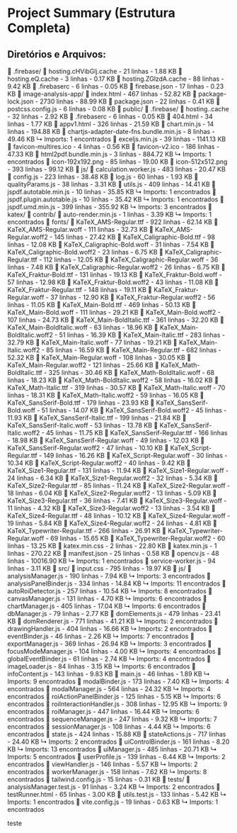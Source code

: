 # Project Summary (Estrutura Completa)

## Diretórios e Arquivos:

📁 .firebase/
  📄 hosting.cHVibGlj.cache - 21 linhas - 1.88 KB
  📄 hosting.eQ.cache - 3 linhas - 0.17 KB
  📄 hosting.ZGlzdA.cache - 88 linhas - 9.42 KB
📄 .firebaserc - 6 linhas - 0.05 KB
📄 firebase.json - 17 linhas - 0.23 KB
📁 image-analysis-app/
📄 index.html - 467 linhas - 52.82 KB
📄 package-lock.json - 2730 linhas - 88.99 KB
📄 package.json - 22 linhas - 0.41 KB
📄 postcss.config.js - 6 linhas - 0.08 KB
📁 public/
  📁 .firebase/
    📄 hosting..cache - 32 linhas - 2.92 KB
  📄 .firebaserc - 6 linhas - 0.05 KB
  📄 404.html - 34 linhas - 1.77 KB
  📄 appv1.html - 326 linhas - 21.59 KB
  📄 chart.min.js - 14 linhas - 194.88 KB
  📄 chartjs-adapter-date-fns.bundle.min.js - 8 linhas - 49.46 KB
     ↳ Imports: 1 encontrados
  📄 exceljs.min.js - 39 linhas - 1141.13 KB
  📄 favicon-multires.ico - 4 linhas - 0.56 KB
  📄 favicon-v2.ico - 186 linhas - 47.33 KB
  📄 html2pdf.bundle.min.js - 3 linhas - 884.72 KB
     ↳ Imports: 1 encontrados
  📄 icon-192x192.png - 85 linhas - 19.00 KB
  📄 icon-512x512.png - 393 linhas - 99.12 KB
  📁 js/
    📄 calculation.worker.js - 483 linhas - 20.47 KB
    📄 config.js - 223 linhas - 38.48 KB
    📄 log.js - 60 linhas - 1.93 KB
    📄 qualityParams.js - 38 linhas - 3.31 KB
    📄 utils.js - 409 linhas - 14.41 KB
  📄 jspdf.autotable.min.js - 10 linhas - 35.85 KB
     ↳ Imports: 1 encontrados
  📄 jspdf.plugin.autotable.js - 10 linhas - 35.42 KB
     ↳ Imports: 1 encontrados
  📄 jspdf.umd.min.js - 399 linhas - 355.92 KB
     ↳ Imports: 3 encontrados
  📁 katex/
    📁 contrib/
      📄 auto-render.min.js - 1 linhas - 3.39 KB
         ↳ Imports: 1 encontrados
    📁 fonts/
      📄 KaTeX_AMS-Regular.ttf - 922 linhas - 62.14 KB
      📄 KaTeX_AMS-Regular.woff - 111 linhas - 32.73 KB
      📄 KaTeX_AMS-Regular.woff2 - 145 linhas - 27.42 KB
      📄 KaTeX_Caligraphic-Bold.ttf - 98 linhas - 12.08 KB
      📄 KaTeX_Caligraphic-Bold.woff - 31 linhas - 7.54 KB
      📄 KaTeX_Caligraphic-Bold.woff2 - 23 linhas - 6.75 KB
      📄 KaTeX_Caligraphic-Regular.ttf - 112 linhas - 12.05 KB
      📄 KaTeX_Caligraphic-Regular.woff - 36 linhas - 7.48 KB
      📄 KaTeX_Caligraphic-Regular.woff2 - 26 linhas - 6.75 KB
      📄 KaTeX_Fraktur-Bold.ttf - 131 linhas - 19.13 KB
      📄 KaTeX_Fraktur-Bold.woff - 57 linhas - 12.98 KB
      📄 KaTeX_Fraktur-Bold.woff2 - 43 linhas - 11.08 KB
      📄 KaTeX_Fraktur-Regular.ttf - 148 linhas - 19.11 KB
      📄 KaTeX_Fraktur-Regular.woff - 37 linhas - 12.90 KB
      📄 KaTeX_Fraktur-Regular.woff2 - 56 linhas - 11.05 KB
      📄 KaTeX_Main-Bold.ttf - 469 linhas - 50.13 KB
      📄 KaTeX_Main-Bold.woff - 111 linhas - 29.21 KB
      📄 KaTeX_Main-Bold.woff2 - 107 linhas - 24.73 KB
      📄 KaTeX_Main-BoldItalic.ttf - 361 linhas - 32.20 KB
      📄 KaTeX_Main-BoldItalic.woff - 63 linhas - 18.96 KB
      📄 KaTeX_Main-BoldItalic.woff2 - 51 linhas - 16.39 KB
      📄 KaTeX_Main-Italic.ttf - 283 linhas - 32.79 KB
      📄 KaTeX_Main-Italic.woff - 77 linhas - 19.21 KB
      📄 KaTeX_Main-Italic.woff2 - 85 linhas - 16.59 KB
      📄 KaTeX_Main-Regular.ttf - 682 linhas - 52.32 KB
      📄 KaTeX_Main-Regular.woff - 108 linhas - 30.05 KB
      📄 KaTeX_Main-Regular.woff2 - 121 linhas - 25.66 KB
      📄 KaTeX_Math-BoldItalic.ttf - 325 linhas - 30.46 KB
      📄 KaTeX_Math-BoldItalic.woff - 68 linhas - 18.23 KB
      📄 KaTeX_Math-BoldItalic.woff2 - 58 linhas - 16.02 KB
      📄 KaTeX_Math-Italic.ttf - 319 linhas - 30.57 KB
      📄 KaTeX_Math-Italic.woff - 70 linhas - 18.31 KB
      📄 KaTeX_Math-Italic.woff2 - 59 linhas - 16.05 KB
      📄 KaTeX_SansSerif-Bold.ttf - 179 linhas - 23.93 KB
      📄 KaTeX_SansSerif-Bold.woff - 51 linhas - 14.07 KB
      📄 KaTeX_SansSerif-Bold.woff2 - 45 linhas - 11.93 KB
      📄 KaTeX_SansSerif-Italic.ttf - 199 linhas - 21.84 KB
      📄 KaTeX_SansSerif-Italic.woff - 53 linhas - 13.78 KB
      📄 KaTeX_SansSerif-Italic.woff2 - 45 linhas - 11.75 KB
      📄 KaTeX_SansSerif-Regular.ttf - 166 linhas - 18.98 KB
      📄 KaTeX_SansSerif-Regular.woff - 49 linhas - 12.03 KB
      📄 KaTeX_SansSerif-Regular.woff2 - 47 linhas - 10.10 KB
      📄 KaTeX_Script-Regular.ttf - 149 linhas - 16.26 KB
      📄 KaTeX_Script-Regular.woff - 30 linhas - 10.34 KB
      📄 KaTeX_Script-Regular.woff2 - 40 linhas - 9.42 KB
      📄 KaTeX_Size1-Regular.ttf - 131 linhas - 11.94 KB
      📄 KaTeX_Size1-Regular.woff - 24 linhas - 6.34 KB
      📄 KaTeX_Size1-Regular.woff2 - 32 linhas - 5.34 KB
      📄 KaTeX_Size2-Regular.ttf - 85 linhas - 11.24 KB
      📄 KaTeX_Size2-Regular.woff - 18 linhas - 6.04 KB
      📄 KaTeX_Size2-Regular.woff2 - 13 linhas - 5.09 KB
      📄 KaTeX_Size3-Regular.ttf - 36 linhas - 7.41 KB
      📄 KaTeX_Size3-Regular.woff - 11 linhas - 4.32 KB
      📄 KaTeX_Size3-Regular.woff2 - 13 linhas - 3.54 KB
      📄 KaTeX_Size4-Regular.ttf - 48 linhas - 10.12 KB
      📄 KaTeX_Size4-Regular.woff - 19 linhas - 5.84 KB
      📄 KaTeX_Size4-Regular.woff2 - 24 linhas - 4.81 KB
      📄 KaTeX_Typewriter-Regular.ttf - 266 linhas - 26.91 KB
      📄 KaTeX_Typewriter-Regular.woff - 69 linhas - 15.65 KB
      📄 KaTeX_Typewriter-Regular.woff2 - 60 linhas - 13.25 KB
    📄 katex.min.css - 2 linhas - 22.80 KB
    📄 katex.min.js - 1 linhas - 270.22 KB
  📄 manifest.json - 25 linhas - 0.58 KB
  📄 opencv.js - 48 linhas - 10016.90 KB
     ↳ Imports: 1 encontrados
  📄 service-worker.js - 94 linhas - 3.11 KB
📁 src/
  📄 input.css - 795 linhas - 19.97 KB
  📁 js/
    📄 analysisManager.js - 190 linhas - 7.94 KB
       ↳ Imports: 3 encontrados
    📄 analysisPanelBinder.js - 334 linhas - 14.84 KB
       ↳ Imports: 11 encontrados
    📄 autoRoiDetector.js - 257 linhas - 10.54 KB
       ↳ Imports: 8 encontrados
    📄 canvasManager.js - 131 linhas - 4.70 KB
       ↳ Imports: 6 encontrados
    📄 chartManager.js - 405 linhas - 17.04 KB
       ↳ Imports: 6 encontrados
    📄 dbManager.js - 79 linhas - 2.77 KB
    📄 domElements.js - 479 linhas - 23.41 KB
    📄 domRenderer.js - 771 linhas - 41.21 KB
       ↳ Imports: 2 encontrados
    📄 drawingHandler.js - 404 linhas - 16.66 KB
       ↳ Imports: 2 encontrados
    📄 eventBinder.js - 46 linhas - 2.26 KB
       ↳ Imports: 7 encontrados
    📄 exportManager.js - 369 linhas - 26.94 KB
       ↳ Imports: 3 encontrados
    📄 focusModeManager.js - 104 linhas - 4.00 KB
       ↳ Imports: 4 encontrados
    📄 globalEventBinder.js - 61 linhas - 2.74 KB
       ↳ Imports: 4 encontrados
    📄 imageLoader.js - 84 linhas - 3.15 KB
       ↳ Imports: 6 encontrados
    📄 infoContent.js - 143 linhas - 9.83 KB
    📄 main.js - 46 linhas - 1.89 KB
       ↳ Imports: 9 encontrados
    📄 modalBinder.js - 173 linhas - 7.40 KB
       ↳ Imports: 4 encontrados
    📄 modalManager.js - 564 linhas - 24.32 KB
       ↳ Imports: 4 encontrados
    📄 roiActionPanelBinder.js - 125 linhas - 5.15 KB
       ↳ Imports: 6 encontrados
    📄 roiInteractionHandler.js - 308 linhas - 12.95 KB
       ↳ Imports: 9 encontrados
    📄 roiManager.js - 447 linhas - 16.44 KB
       ↳ Imports: 6 encontrados
    📄 sequenceManager.js - 247 linhas - 9.32 KB
       ↳ Imports: 7 encontrados
    📄 sessionManager.js - 108 linhas - 4.44 KB
       ↳ Imports: 6 encontrados
    📄 state.js - 424 linhas - 15.88 KB
    📄 stateActions.js - 717 linhas - 24.40 KB
       ↳ Imports: 2 encontrados
    📄 uiControlBinder.js - 161 linhas - 8.20 KB
       ↳ Imports: 13 encontrados
    📄 uiManager.js - 485 linhas - 20.71 KB
       ↳ Imports: 5 encontrados
    📄 userProfile.js - 139 linhas - 6.44 KB
       ↳ Imports: 2 encontrados
    📄 viewHandler.js - 146 linhas - 5.57 KB
       ↳ Imports: 2 encontrados
    📄 workerManager.js - 158 linhas - 7.62 KB
       ↳ Imports: 8 encontrados
📄 tailwind.config.js - 15 linhas - 0.31 KB
📁 tests/
  📄 analysisManager.test.js - 91 linhas - 3.24 KB
     ↳ Imports: 2 encontrados
  📄 testRunner.html - 65 linhas - 3.00 KB
  📄 utils.test.js - 133 linhas - 5.42 KB
     ↳ Imports: 1 encontrados
📄 vite.config.js - 19 linhas - 0.63 KB
   ↳ Imports: 1 encontrados

teste